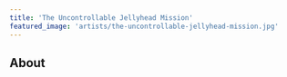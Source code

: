 ```yaml
---
title: 'The Uncontrollable Jellyhead Mission'
featured_image: 'artists/the-uncontrollable-jellyhead-mission.jpg'
---
```


## About


